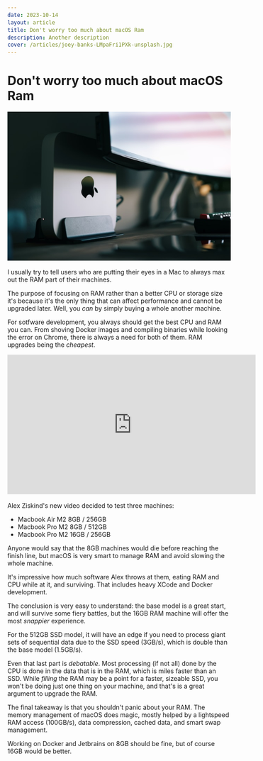 ```yaml
---
date: 2023-10-14
layout: article
title: Don't worry too much about macOS Ram
description: Another description
cover: /articles/joey-banks-LMpaFri1PXk-unsplash.jpg
---
```


# Don't worry too much about macOS Ram

![Mac mini - Joey Banks @ Unsplash](/articles/joey-banks-LMpaFri1PXk-unsplash.jpg)

I usually try to tell users who are putting their eyes in a Mac to always max out the RAM part of their machines.

The purpose of focusing on RAM rather than a better CPU or storage size it's because it's the only thing that can affect performance and cannot be upgraded later. Well, you _can_ by simply buying a whole  another machine.

For sotfware development, you always should get the best CPU and RAM you can. From shoving Docker images and compiling binaries while looking the error on Chrome, there is always a need for both of them. RAM upgrades being the _cheapest_.

<iframe width="560" height="315" src="https://www.youtube.com/embed/l3zIwPgan7M?si=0dgl2gHP6f9NS0AN" title="YouTube video player" frameborder="0" allow="accelerometer; autoplay; clipboard-write; encrypted-media; gyroscope; picture-in-picture; web-share" allowfullscreen></iframe>

Alex Ziskind's new video decided to test three machines:

- Macbook Air M2 8GB / 256GB
- Macbook Pro M2 8GB / 512GB
- Macbook Pro M2 16GB / 256GB

Anyone would say that the 8GB machines would die before reaching the finish line, but macOS is very smart to manage RAM and avoid slowing the whole machine.

It's impressive how much software Alex throws at them, eating RAM and CPU while at it, and surviving. That includes heavy XCode and Docker development.

The conclusion is very easy to understand: the base model is a great start, and will survive some fiery battles, but the 16GB RAM machine will offer the most _snappier_ experience.

For the 512GB SSD model, it will have an edge if you need to process giant sets of sequential data due to the SSD speed (3GB/s), which is double than the base model (1.5GB/s).

Even that last part is _debatable_. Most processing (if not all) done by the CPU is done in the data that is in the RAM, which is miles faster than an SSD. While _filling_ the RAM may be a point for a faster, sizeable SSD, you won't be doing just one thing on your machine, and that's is a great argument to upgrade the RAM.

The final takeaway is that you shouldn't panic about your RAM. The memory management of macOS does magic, mostly helped by a lightspeed RAM access (100GB/s), data compression, cached data, and smart swap management.

Working on Docker and Jetbrains on 8GB should be fine, but of course 16GB would be better.








